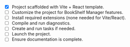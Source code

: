 - [x] Project scaffolded with Vite + React template.
- [ ] Customize the project for BookShelf Manager features.
- [ ] Install required extensions (none needed for Vite/React).
- [ ] Compile and run diagnostics.
- [ ] Create and run tasks if needed.
- [ ] Launch the project.
- [ ] Ensure documentation is complete.
